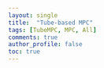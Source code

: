```yaml
---
layout: single
title:  "Tube-based MPC"
tags: [TubeMPC, MPC, All]
comments: true
author_profile: false
toc: true
---
```


